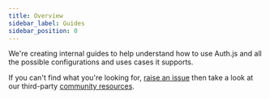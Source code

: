 ```yaml
---
title: Overview
sidebar_label: Guides
sidebar_position: 0
---
```


We're creating internal guides to help understand how to use Auth.js and all the possible configurations and uses cases it supports.

If you can't find what you're looking for, [raise an issue](https://github.com/nextauthjs/next-auth/issues/new/choose) then take a look at our third-party [community resources](/guides/resources).
